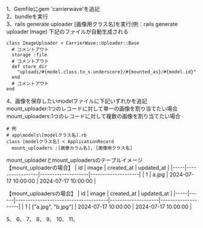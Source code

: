 1、Gemfileにgem 'carrierwave'を追記  
2、bundleを実行  
3、rails generate uploader [画像用クラス名]を実行(例：rails generate uploader Image) 下記のファイルが自動生成される  
```
class ImageUploader < CarrierWave::Uploader::Base
  # コメントアウト
  storage :file
  # コメントアウト
  def store_dir
    "uploads/#{model.class.to_s.underscore}/#{mounted_as}/#{model.id}"
  end
  # コメントアウト
end
```
4、画像を保存したいmodelファイルに下記いずれかを追記  
mount_uploader:1つのレコードに対して単一の画像を割り当てたい場合
mount_uploaders:1つのレコードに対して複数の画像を割り当てたい場合
```
# 例
# app\models\[modelクラス名].rb
class [modelクラス名] < ApplicationRecord
  mount_uploaders :[画像カラム名], [画像用クラス名]
```
mount_uploaderとmount_uploadersのテーブルイメージ  
【mount_uploaderの場合】
| id  | image          | created_at         | updated_at         |
|-----|-----------------|--------------------|--------------------|
| 1   | a.jpg | 2024-07-17 10:00:00 | 2024-07-17 10:00:00 |

【mount_uploadersの場合】
| id  | image          | created_at         | updated_at         |
|-----|------|--------------------------------------|--------------------|--------------------|
| 1   | ["a.jpg", "b.jpg"] | 2024-07-17 10:00:00 | 2024-07-17 10:00:00 |

5、
6、
7、
8、
9、
10、
11、
